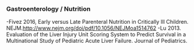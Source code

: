 

### Gastroenterology / Nutrition
-Fivez 2016, Early versus Late Parenteral Nutrition in Critically Ill Children. NEJM.http://www.nejm.org/doi/pdf/10.1056/NEJMoa1514762
-Lu 2013. Evaluation of the Liver Injury Unit Scoring System to Predict Survival in a Multinational Study of Pediatric Acute Liver Failure. Journal of Pediatrics.
